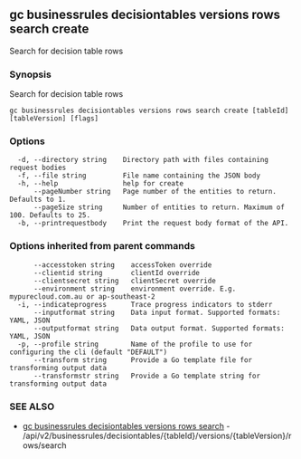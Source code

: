 ## gc businessrules decisiontables versions rows search create

Search for decision table rows

### Synopsis

Search for decision table rows

```
gc businessrules decisiontables versions rows search create [tableId] [tableVersion] [flags]
```

### Options

```
  -d, --directory string    Directory path with files containing request bodies
  -f, --file string         File name containing the JSON body
  -h, --help                help for create
      --pageNumber string   Page number of the entities to return. Defaults to 1.
      --pageSize string     Number of entities to return. Maximum of 100. Defaults to 25.
  -b, --printrequestbody    Print the request body format of the API.
```

### Options inherited from parent commands

```
      --accesstoken string    accessToken override
      --clientid string       clientId override
      --clientsecret string   clientSecret override
      --environment string    environment override. E.g. mypurecloud.com.au or ap-southeast-2
  -i, --indicateprogress      Trace progress indicators to stderr
      --inputformat string    Data input format. Supported formats: YAML, JSON
      --outputformat string   Data output format. Supported formats: YAML, JSON
  -p, --profile string        Name of the profile to use for configuring the cli (default "DEFAULT")
      --transform string      Provide a Go template file for transforming output data
      --transformstr string   Provide a Go template string for transforming output data
```

### SEE ALSO

* [gc businessrules decisiontables versions rows search](gc_businessrules_decisiontables_versions_rows_search.html)	 - /api/v2/businessrules/decisiontables/{tableId}/versions/{tableVersion}/rows/search


